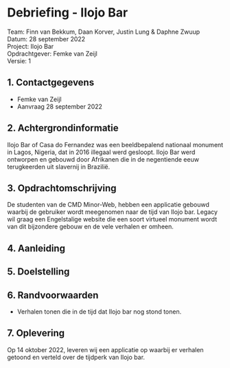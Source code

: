 # Debriefing - Ilojo Bar
Team: Finn van Bekkum, Daan Korver, Justin Lung & Daphne Zwuup  
Datum: 28 september 2022  
Project: Ilojo Bar  
Opdrachtgever: Femke van Zeijl  
Versie: 1  

## 1. Contactgegevens
- Femke van Zeijl
- Aanvraag 28 september 2022

## 2. Achtergrondinformatie
Ilojo Bar of Casa do Fernandez was een beeldbepalend nationaal monument in Lagos, Nigeria, dat in 2016 illegaal werd gesloopt. Ilojo Bar werd ontworpen en gebouwd door Afrikanen die in de negentiende eeuw terugkeerden uit slavernij in Brazilië.

## 3. Opdrachtomschrijving
De studenten van de CMD Minor-Web, hebben een applicatie gebouwd waarbij de gebruiker wordt meegenomen naar de tijd van Ilojo bar. Legacy wil graag een Engelstalige website die een soort virtueel monument wordt van dit bijzondere gebouw en de vele verhalen er omheen. 

## 4. Aanleiding

## 5. Doelstelling

## 6. Randvoorwaarden
- Verhalen tonen die in de tijd dat Ilojo bar nog stond tonen.

## 7. Oplevering
Op 14 oktober 2022, leveren wij een applicatie op waarbij er verhalen getoond en verteld over de tijdperk van Ilojo bar.
